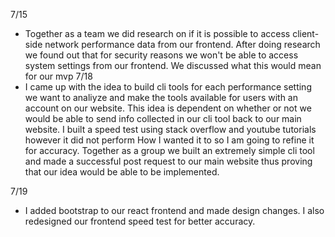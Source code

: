 7/15
- Together as a team we did research on if it is possible to access client-side network performance data from our frontend. After doing research we found out that for security reasons we won't be able to access system settings from our frontend. We discussed what this would mean for our mvp
7/18
 - I came up with the idea to build cli tools for each performance setting we want to analiyze and make the tools available for users with an account on our website. This idea is dependent on whether or not we would be able to send info collected in our cli tool back to our main website. I built a speed test using stack overflow and youtube tutorials however it did not perform How I wanted it to so I am going to refine it for accuracy. Together as a group we built an extremely simple cli tool and made a successful post request to our main website thus proving that our idea would be able to be implemented.

7/19
 - I added bootstrap to our react frontend and made design changes. I also redesigned our frontend speed test for better accuracy. 